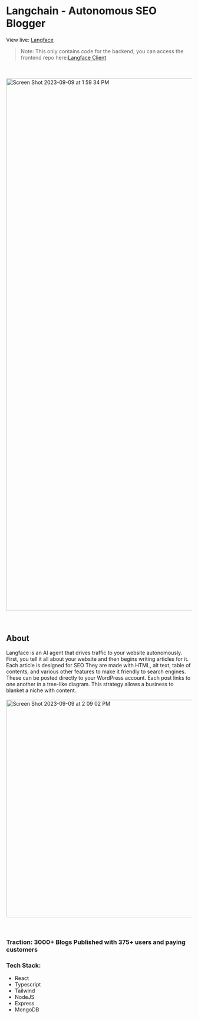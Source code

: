 
# Langchain - Autonomous SEO Blogger
View live: [Langface](https://www.langface.ai)
> Note: This only contains code for the backend; you can access the frontend repo here:[Langface Client](https://github.com/paaatrrrick/langface-client)
<br/>
<br/>

<img width="1440" alt="Screen Shot 2023-09-09 at 1 59 34 PM" src="https://github.com/paaatrrrick/langface/assets/88113528/e4ce079e-6b45-468b-b9e0-350a5e802c0c"/>
<br/>
<br/>
<br/>

## About

Langface is an AI agent that drives traffic to your website autonomously. First, you tell it all about your website and then begins writing articles for it. Each article is designed for SEO
They are made with HTML, alt text, table of contents, and various other features to make it friendly to search engines. These can be posted directly to your WordPress account. Each post links to one another in a tree-like diagram. This strategy allows a business to blanket a niche with content.
<br/>
<br/>
<img width="589" alt="Screen Shot 2023-09-09 at 2 09 02 PM" src="https://github.com/paaatrrrick/langface/assets/88113528/c27850f1-c20f-46c3-9519-6a58df6ca005"/>
<br/>
<br/>
<br/>
<h3>Traction: 3000+ Blogs Published with 375+ users and paying customers<h3/>
<h3>Tech Stack:</h3> 
  <ul>
    <li>React</li>
    <li>Typescript</li>
    <li>Tailwind</li>
    <li>NodeJS</li>
    <li>Express</li>
    <li>MongoDB</li>
  </ul>

